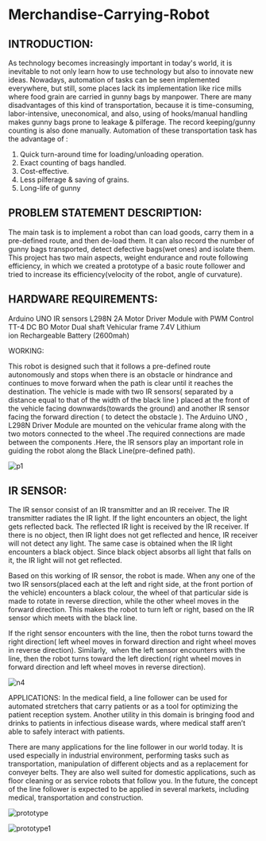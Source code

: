 # Merchandise-Carrying-Robot

##  INTRODUCTION:
As technology becomes increasingly important in today's world, it is inevitable to not only learn how to use technology but also to innovate new ideas. Nowadays, automation of tasks can be seen implemented everywhere, but still, some places lack its implementation like rice mills where food grain are carried in gunny bags by manpower. There are many disadvantages of this kind of transportation, because it is time-consuming, labor-intensive, uneconomical, and also, using of hooks/manual handling makes gunny bags prone to leakage & pilferage. The record keeping/gunny counting is also done manually. Automation of these transportation task has the advantage of :
1. Quick turn-around time for loading/unloading operation.
2. Exact counting of bags handled.
3. Cost-effective. 
4. Less pilferage & saving of grains.
5. Long-life of gunny

##  PROBLEM STATEMENT DESCRIPTION:

The main task is to implement a robot than can load goods, carry them in a pre-defined route, and then de-load them.
It can also record the number of gunny bags transported, detect defective bags(wet ones) and isolate them.
This project has two main aspects, weight endurance and route following efficiency, in which we created a prototype of a basic route follower and tried to increase its efficiency(velocity of the robot, angle of curvature).

##  HARDWARE REQUIREMENTS:

Arduino UNO
IR sensors
L298N 2A Motor Driver Module with PWM Control
TT-4 DC BO Motor Dual shaft
Vehicular frame
7.4V Lithium ion Rechargeable Battery (2600mah)

WORKING:

This robot is designed such that it follows a pre-defined route autonomously and stops when there is an obstacle or hindrance and continues to move forward when the path is clear until it reaches the destination.
The vehicle is made with two IR sensors( separated by a distance equal to that of the width of the black line ) placed at the front of the vehicle facing downwards(towards the ground) and another IR sensor facing the forward direction ( to detect the obstacle ).
The Arduino UNO , L298N Driver Module are mounted on the vehicular frame along with the two motors connected to the wheel .The required connections are made between the components .Here, the IR sensors play an important role in guiding the robot along the Black Line(pre-defined path).

![p1](https://github.com/ArunKumarKGIT/Merchandise-Carrying-Robot/assets/77446060/3ce30155-c5c3-4bb2-861a-9d5bb27c46f1)

##  IR SENSOR:
The IR sensor consist of an IR transmitter and an IR receiver. The IR transmitter radiates the IR light. If the light encounters an object, the light gets reflected back. The reflected IR light is received by the IR receiver. If there is no object, then IR light does not get reflected and hence, IR receiver will not detect any light. The same case is obtained when the IR light encounters a black object. Since black object absorbs all light that falls on it, the IR light will not get reflected.

Based on this working of IR sensor, the robot is made. When any one of the two IR sensors(placed each at the left and right side, at the front portion of the vehicle) encounters a black colour, the wheel of that particular side is made to rotate in reverse direction, while the other wheel moves in the forward direction. This makes the robot to turn left or right, based on the IR sensor which meets with the black line. 

If the right sensor encounters with the line, then the robot turns toward the right direction( left wheel moves in forward direction and right wheel moves in reverse direction). Similarly,  when the left sensor encounters with the line, then the robot turns toward the left direction( right wheel moves in forward direction and left wheel moves in reverse direction).

![n4](https://github.com/ArunKumarKGIT/Merchandise-Carrying-Robot/assets/77446060/0ad4e07f-244b-4a6f-ae22-6dbf406a41ea)

APPLICATIONS:
In the medical field, a line follower can be used for automated stretchers that carry patients or as a tool for optimizing the patient reception system. Another utility in this domain is bringing food and drinks to patients in infectious disease wards, where medical staff aren’t able to safely interact with patients.

There are many applications for the line follower in our world today. It is used especially in industrial environment, performing tasks such as transportation, manipulation of different objects and as a replacement for conveyer belts. They are also well suited for domestic applications, such as floor cleaning or as service robots that follow you. In the future, the concept of the line follower is expected to be applied in several markets, including medical, transportation and construction.

![prototype](https://github.com/ArunKumarKGIT/Merchandise-Carrying-Robot/assets/77446060/354f84ff-ee8b-45b1-9abe-76d4ba89e044)

![prototype1](https://github.com/ArunKumarKGIT/Merchandise-Carrying-Robot/assets/77446060/8198edfe-b487-4742-960b-ad4a14916352)







